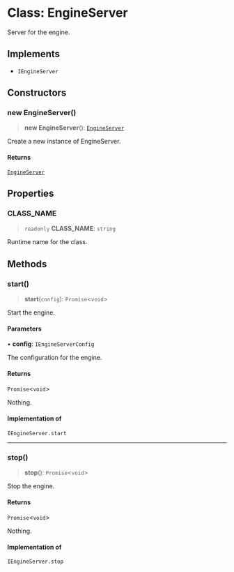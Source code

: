 # Class: EngineServer

Server for the engine.

## Implements

- `IEngineServer`

## Constructors

### new EngineServer()

> **new EngineServer**(): [`EngineServer`](EngineServer.md)

Create a new instance of EngineServer.

#### Returns

[`EngineServer`](EngineServer.md)

## Properties

### CLASS\_NAME

> `readonly` **CLASS\_NAME**: `string`

Runtime name for the class.

## Methods

### start()

> **start**(`config`): `Promise`\<`void`\>

Start the engine.

#### Parameters

• **config**: `IEngineServerConfig`

The configuration for the engine.

#### Returns

`Promise`\<`void`\>

Nothing.

#### Implementation of

`IEngineServer.start`

***

### stop()

> **stop**(): `Promise`\<`void`\>

Stop the engine.

#### Returns

`Promise`\<`void`\>

Nothing.

#### Implementation of

`IEngineServer.stop`
